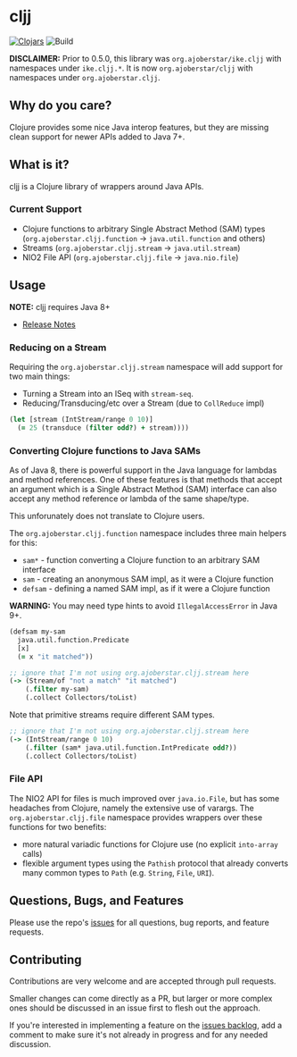 # cljj

[![Clojars](https://img.shields.io/clojars/v/org.ajoberstar/cljj.svg?style=flat-square)](http://clojars.org/org.ajoberstar/cljj)
![Build](https://github.com/ajoberstar/cljj/workflows/Build/badge.svg)

**DISCLAIMER:** Prior to 0.5.0, this library was `org.ajoberstar/ike.cljj` with namespaces under `ike.cljj.*`. It is now `org.ajoberstar/cljj` with namespaces under `org.ajoberstar.cljj`.

## Why do you care?

Clojure provides some nice Java interop features, but they are missing clean support for newer APIs added to
Java 7+.

## What is it?

cljj is a Clojure library of wrappers around Java APIs.

### Current Support

* Clojure functions to arbitrary Single Abstract Method (SAM) types (`org.ajoberstar.cljj.function` -> `java.util.function` and others)
* Streams (`org.ajoberstar.cljj.stream` -> `java.util.stream`)
* NIO2 File API (`org.ajoberstar.cljj.file` -> `java.nio.file`)

## Usage

**NOTE:** cljj requires Java 8+

* [Release Notes](https://github.com/ajoberstar/cljj/releases)

### Reducing on a Stream

Requiring the `org.ajoberstar.cljj.stream` namespace will add support for two main things:

- Turning a Stream into an ISeq with `stream-seq`.
- Reducing/Transducing/etc over a Stream (due to `CollReduce` impl)

```clojure
(let [stream (IntStream/range 0 10)]
  (= 25 (transduce (filter odd?) + stream))))
```

### Converting Clojure functions to Java SAMs

As of Java 8, there is powerful support in the Java language for lambdas and
method references. One of these features is that methods that accept an argument
which is a Single Abstract Method (SAM) interface can also accept any method reference
or lambda of the same shape/type.

This unforunately does not translate to Clojure users.

The `org.ajoberstar.cljj.function` namespace includes three main helpers for this:

* `sam*` - function converting a Clojure function to an arbitrary SAM interface
* `sam` - creating an anonymous SAM impl, as it were a Clojure function
* `defsam` - defining a named SAM impl, as if it were a Clojure function

**WARNING:** You may need type hints to avoid `IllegalAccessError` in Java 9+.

```clojure
(defsam my-sam
  java.util.function.Predicate
  [x]
  (= x "it matched"))

;; ignore that I'm not using org.ajoberstar.cljj.stream here
(-> (Stream/of "not a match" "it matched")
    (.filter my-sam)
    (.collect Collectors/toList)
```

Note that primitive streams require different SAM types.

```clojure
;; ignore that I'm not using org.ajoberstar.cljj.stream here
(-> (IntStream/range 0 10)
    (.filter (sam* java.util.function.IntPredicate odd?))
    (.collect Collectors/toList)
```

### File API

The NIO2 API for files is much improved over `java.io.File`, but has some headaches from
Clojure, namely the extensive use of varargs. The `org.ajoberstar.cljj.file` namespace provides wrappers
over these functions for two benefits:

- more natural variadic functions for Clojure use (no explicit `into-array` calls)
- flexible argument types using the `Pathish` protocol that already converts many common types
to `Path` (e.g. `String`, `File`, `URI`).

## Questions, Bugs, and Features

Please use the repo's [issues](https://github.com/ajoberstar/cljj/issues)
for all questions, bug reports, and feature requests.

## Contributing

Contributions are very welcome and are accepted through pull requests.

Smaller changes can come directly as a PR, but larger or more complex
ones should be discussed in an issue first to flesh out the approach.

If you're interested in implementing a feature on the
[issues backlog](https://github.com/ajoberstar/cljj/issues), add a comment
to make sure it's not already in progress and for any needed discussion.

